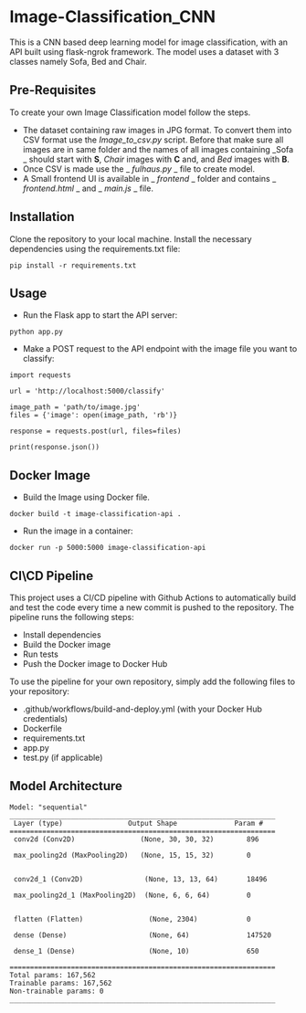 # Image-Classification_CNN

This is a CNN based deep learning model for image classification, with an API built using flask-ngrok framework. The model uses a dataset with 3 classes namely Sofa, Bed and Chair.

## Pre-Requisites
To create your own Image Classification model follow the steps.
- The dataset containing raw images in JPG format. To convert them into CSV format use the  _Image_to_csv.py_  script. Before that make sure all images are in same folder and the names of all images containing  _Sofa _  should start with **S**, _Chair_ images with **C** and, and _Bed_ images with **B**.
- Once CSV is made use the _ _fulhaus.py_ _ file to create model.
- A Small frontend UI is available in _ _frontend_ _ folder and contains _ _frontend.html_ _ and _ _main.js_ _ file.

## Installation

Clone the repository to your local machine.
Install the necessary dependencies using the requirements.txt file:
```
pip install -r requirements.txt
```
## Usage

- Run the Flask app to start the API server:
```
python app.py
```

- Make a POST request to the API endpoint with the image file you want to classify:
```
import requests

url = 'http://localhost:5000/classify'

image_path = 'path/to/image.jpg'
files = {'image': open(image_path, 'rb')}

response = requests.post(url, files=files)

print(response.json())
```

## Docker Image

- Build the Image using Docker file.
```
docker build -t image-classification-api .
```
- Run the image in a container:
```
docker run -p 5000:5000 image-classification-api
```
## CI\CD Pipeline

This project uses a CI/CD pipeline with Github Actions to automatically build and test the code every time a new commit is pushed to the repository. The pipeline runs the following steps:

- Install dependencies
- Build the Docker image
- Run tests
- Push the Docker image to Docker Hub

To use the pipeline for your own repository, simply add the following files to your repository:

- .github/workflows/build-and-deploy.yml (with your Docker Hub credentials)
- Dockerfile
- requirements.txt
- app.py
- test.py (if applicable)

## Model Architecture
```
Model: "sequential"
_________________________________________________________________
 Layer (type)                Output Shape              Param #   
=================================================================
 conv2d (Conv2D)                (None, 30, 30, 32)        896       
                                                                 
 max_pooling2d (MaxPooling2D)   (None, 15, 15, 32)        0         
                                                             
                                                                 
 conv2d_1 (Conv2D)               (None, 13, 13, 64)       18496     
                                                                 
 max_pooling2d_1 (MaxPooling2D)  (None, 6, 6, 64)         0         
                                                              
                                                                 
 flatten (Flatten)                (None, 2304)            0         
                                                                 
 dense (Dense)                    (None, 64)              147520    
                                                                 
 dense_1 (Dense)                  (None, 10)              650       
                                                                 
=================================================================
Total params: 167,562
Trainable params: 167,562
Non-trainable params: 0
_________________________________________________________________
```
